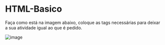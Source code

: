 # HTML-Basico

Faça como está na imagem abaixo, coloque as tags necessárias para deixar a sua atividade igual ao que é pedido. 

![image](https://user-images.githubusercontent.com/88298525/203860377-525cc195-2b0d-4a28-ad88-be3582f504cd.png)
